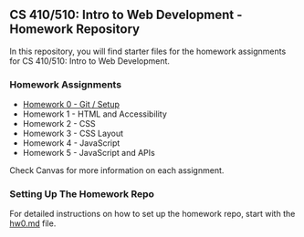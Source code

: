 ## CS 410/510: Intro to Web Development - Homework Repository

In this repository, you will find starter files for the homework assignments for CS 410/510: Intro to Web Development. 

### Homework Assignments

- [Homework 0 - Git / Setup](https://github.com/caterinasworld/webdev-homework/blob/main/hw0/hw0.md)
- Homework 1 - HTML and Accessibility
- Homework 2 - CSS
- Homework 3 - CSS Layout
- Homework 4 - JavaScript
- Homework 5 - JavaScript and APIs

Check Canvas for more information on each assignment.

### Setting Up The Homework Repo

For detailed instructions on how to set up the homework repo, start with the [hw0.md](https://github.com/caterinasworld/webdev-homework/blob/main/hw0/hw0.md) file.
